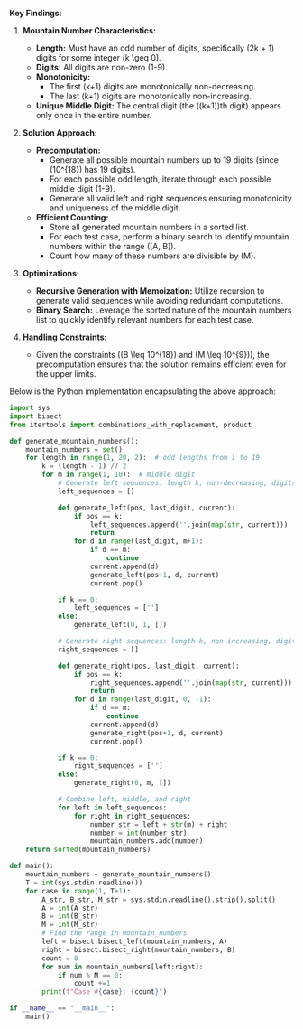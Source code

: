 **Key Findings:**

1. **Mountain Number Characteristics:**
   - **Length:** Must have an odd number of digits, specifically \(2k + 1\) digits for some integer \(k \geq 0\).
   - **Digits:** All digits are non-zero (1-9).
   - **Monotonicity:**
     - The first \(k+1\) digits are monotonically non-decreasing.
     - The last \(k+1\) digits are monotonically non-increasing.
   - **Unique Middle Digit:** The central digit (the \((k+1)\)th digit) appears only once in the entire number.

2. **Solution Approach:**
   - **Precomputation:**
     - Generate all possible mountain numbers up to 19 digits (since \(10^{18}\) has 19 digits).
     - For each possible odd length, iterate through each possible middle digit (1-9).
     - Generate all valid left and right sequences ensuring monotonicity and uniqueness of the middle digit.
   - **Efficient Counting:**
     - Store all generated mountain numbers in a sorted list.
     - For each test case, perform a binary search to identify mountain numbers within the range \([A, B]\).
     - Count how many of these numbers are divisible by \(M\).

3. **Optimizations:**
   - **Recursive Generation with Memoization:** Utilize recursion to generate valid sequences while avoiding redundant computations.
   - **Binary Search:** Leverage the sorted nature of the mountain numbers list to quickly identify relevant numbers for each test case.

4. **Handling Constraints:**
   - Given the constraints (\(B \leq 10^{18}\) and \(M \leq 10^{9}\)), the precomputation ensures that the solution remains efficient even for the upper limits.

Below is the Python implementation encapsulating the above approach:

```python
import sys
import bisect
from itertools import combinations_with_replacement, product

def generate_mountain_numbers():
    mountain_numbers = set()
    for length in range(1, 20, 2):  # odd lengths from 1 to 19
        k = (length - 1) // 2
        for m in range(1, 10):  # middle digit
            # Generate left sequences: length k, non-decreasing, digits 1-9, <=m, not containing m
            left_sequences = []

            def generate_left(pos, last_digit, current):
                if pos == k:
                    left_sequences.append(''.join(map(str, current)))
                    return
                for d in range(last_digit, m+1):
                    if d == m:
                        continue
                    current.append(d)
                    generate_left(pos+1, d, current)
                    current.pop()

            if k == 0:
                left_sequences = ['']
            else:
                generate_left(0, 1, [])

            # Generate right sequences: length k, non-increasing, digits 1-9, <=m, not containing m
            right_sequences = []

            def generate_right(pos, last_digit, current):
                if pos == k:
                    right_sequences.append(''.join(map(str, current)))
                    return
                for d in range(last_digit, 0, -1):
                    if d == m:
                        continue
                    current.append(d)
                    generate_right(pos+1, d, current)
                    current.pop()

            if k == 0:
                right_sequences = ['']
            else:
                generate_right(0, m, [])

            # Combine left, middle, and right
            for left in left_sequences:
                for right in right_sequences:
                    number_str = left + str(m) + right
                    number = int(number_str)
                    mountain_numbers.add(number)
    return sorted(mountain_numbers)

def main():
    mountain_numbers = generate_mountain_numbers()
    T = int(sys.stdin.readline())
    for case in range(1, T+1):
        A_str, B_str, M_str = sys.stdin.readline().strip().split()
        A = int(A_str)
        B = int(B_str)
        M = int(M_str)
        # Find the range in mountain_numbers
        left = bisect.bisect_left(mountain_numbers, A)
        right = bisect.bisect_right(mountain_numbers, B)
        count = 0
        for num in mountain_numbers[left:right]:
            if num % M == 0:
                count +=1
        print(f"Case #{case}: {count}")

if __name__ == "__main__":
    main()
```